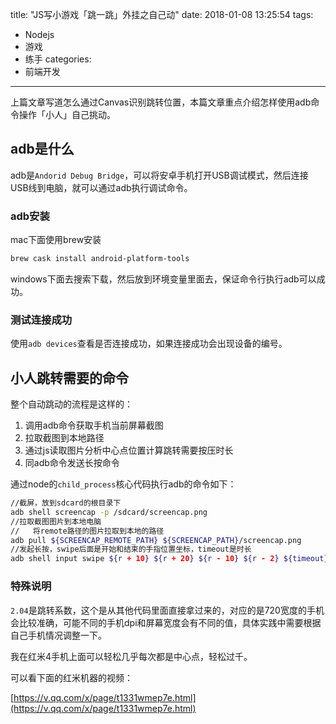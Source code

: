 title: "JS写小游戏「跳一跳」外挂之自己动"
date: 2018-01-08 13:25:54
tags:
- Nodejs
- 游戏
- 练手
categories:
- 前端开发
---

上篇文章写道怎么通过Canvas识别跳转位置，本篇文章重点介绍怎样使用adb命令操作「小人」自己挑动。

## adb是什么
adb是`Andorid Debug Bridge`，可以将安卓手机打开USB调试模式，然后连接USB线到电脑，就可以通过adb执行调试命令。

### adb安装

mac下面使用brew安装

```bash
brew cask install android-platform-tools
```

windows下面去搜索下载，然后放到环境变量里面去，保证命令行执行adb可以成功。

### 测试连接成功

使用`adb devices`查看是否连接成功，如果连接成功会出现设备的编号。

## 小人跳转需要的命令

整个自动跳动的流程是这样的：

1. 调用adb命令获取手机当前屏幕截图
2. 拉取截图到本地路径
3. 通过js读取图片分析中心点位置计算跳转需要按压时长
4. 同adb命令发送长按命令

通过node的`child_process`核心代码执行adb的命令如下：

```bash
//截屏，放到sdcard的根目录下
adb shell screencap -p /sdcard/screencap.png
//拉取截图图片到本地电脑
//   将remote路径的图片拉取到本地的路径
adb pull ${SCREENCAP_REMOTE_PATH} ${SCREENCAP_PATH}/screencap.png
//发起长按，swipe后面是开始和结束的手指位置坐标，timeout是时长
adb shell input swipe ${r + 10} ${r + 20} ${r - 10} ${r - 2} ${timeout}
```

### 特殊说明
`2.04`是跳转系数，这个是从其他代码里面直接拿过来的，对应的是720宽度的手机会比较准确，可能不同的手机dpi和屏幕宽度会有不同的值，具体实践中需要根据自己手机情况调整一下。

我在红米4手机上面可以轻松几乎每次都是中心点，轻松过千。

可以看下面的红米机器的视频：

[https://v.qq.com/x/page/t1331wmep7e.html](https://v.qq.com/x/page/t1331wmep7e.html)